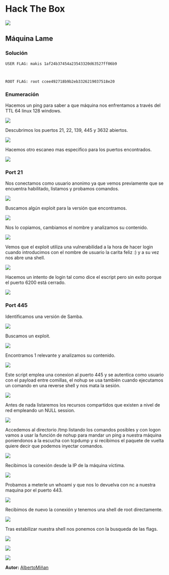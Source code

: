 # Hack The Box
    
  

  ![](https://github.com/albertominan/Hacking/blob/cc70219fba98c2fcfe6b18c1ae203d71bb1723ca/HackTheBox/Lame/Capturas/LAME.png)
  
  
## Máquina Lame

  



### Solución
    
    USER FLAG: makis 1af24b37454a23543320d63527ff06b9


    
    ROOT FLAG: root ccee492718b9b2eb3326219037518e20
    
  
  
### Enumeración

Hacemos un ping para saber a que máquina nos enfrentamos a través del TTL 64 linux 128 windows.

![](https://github.com/albertominan/Hacking/blob/cc70219fba98c2fcfe6b18c1ae203d71bb1723ca/HackTheBox/Lame/Capturas/ttllinux.png)

Descubrimos los puertos 21, 22, 139, 445 y 3632 abiertos.

![](https://github.com/albertominan/Hacking/blob/cc70219fba98c2fcfe6b18c1ae203d71bb1723ca/HackTheBox/Lame/Capturas/Ports.png)

Hacemos otro escaneo mas especifico para los puertos encontrados.

![](https://github.com/albertominan/Hacking/blob/cc70219fba98c2fcfe6b18c1ae203d71bb1723ca/HackTheBox/Lame/Capturas/Targets.png)

### Port 21

Nos conectamos como usuario anonimo ya que vemos previamente que se encuentra habilitado, listamos y probamos comandos.

![](https://github.com/albertominan/Hacking/blob/cc70219fba98c2fcfe6b18c1ae203d71bb1723ca/HackTheBox/Lame/Capturas/FTPAnonymousLogin.png)

Buscamos algún exploit para la versión que encontramos.

![](https://github.com/albertominan/Hacking/blob/cc70219fba98c2fcfe6b18c1ae203d71bb1723ca/HackTheBox/Lame/Capturas/SearchSploitVSFTPD.png)

Nos lo copiamos, cambiamos el nombre y analizamos su contenido.

![](https://github.com/albertominan/Hacking/blob/cc70219fba98c2fcfe6b18c1ae203d71bb1723ca/HackTheBox/Lame/Capturas/SearchSploitVSFTPD1.png)

Vemos que el exploit utiliza una vulnerabilidad a la hora de hacer login cuando introducimos con el nombre de usuario la carita feliz :) y a su vez nos abre una shell.

![](https://github.com/albertominan/Hacking/blob/cc70219fba98c2fcfe6b18c1ae203d71bb1723ca/HackTheBox/Lame/Capturas/SearchSploitVSFTPD2.png)

Hacemos un intento de login tal como dice el escript pero sin exito porque el puerto 6200 está cerrado.

![](https://github.com/albertominan/Hacking/blob/cc70219fba98c2fcfe6b18c1ae203d71bb1723ca/HackTheBox/Lame/Capturas/IntentoLoginNcTelnet.png)

### Port 445

Identificamos una versión de Samba.

![](https://github.com/albertominan/Hacking/blob/cc70219fba98c2fcfe6b18c1ae203d71bb1723ca/HackTheBox/Lame/Capturas/SambaEnumeration.png)

Buscamos un exploit.

![](https://github.com/albertominan/Hacking/blob/cc70219fba98c2fcfe6b18c1ae203d71bb1723ca/HackTheBox/Lame/Capturas/SambaEnumeration1.png)

Encontramos 1 relevante y analizamos su contenido.

![](https://github.com/albertominan/Hacking/blob/cc70219fba98c2fcfe6b18c1ae203d71bb1723ca/HackTheBox/Lame/Capturas/Script.png)

Este script emplea una conexion al puerto 445 y se autentica como usuario con el payload entre comillas, el nohup se usa también cuando ejecutamos un comando en una reverse shell y nos mata la sesión.

![](https://github.com/albertominan/Hacking/blob/cc70219fba98c2fcfe6b18c1ae203d71bb1723ca/HackTheBox/Lame/Capturas/Script1.png)

Antes de nada listaremos los recursos compartidos que existen a nivel de red empleando un NULL session.

![](https://github.com/albertominan/Hacking/blob/cc70219fba98c2fcfe6b18c1ae203d71bb1723ca/HackTheBox/Lame/Capturas/SMBclient.png)

Accedemos al directorio /tmp listando los comandos posibles y con logon vamos a usar la función de nohup para mandar un ping a nuestra máquina poniendonos a la escucha con tcpdump y si recibimos el paquete de vuelta quiere decir que podemos inyectar comandos.

![](https://github.com/albertominan/Hacking/blob/cc70219fba98c2fcfe6b18c1ae203d71bb1723ca/HackTheBox/Lame/Capturas/ReverseShell.png)

Recibimos la conexión desde la IP de la máquina víctima.

![](https://github.com/albertominan/Hacking/blob/cc70219fba98c2fcfe6b18c1ae203d71bb1723ca/HackTheBox/Lame/Capturas/PingTCPDUMP.png)

Probamos a meterle un whoami y que nos lo devuelva con nc a nuestra maquina por el puerto 443.

![](https://github.com/albertominan/Hacking/blob/cc70219fba98c2fcfe6b18c1ae203d71bb1723ca/HackTheBox/Lame/Capturas/InyeccionComandos.png)

Recibimos de nuevo la conexión y tenemos una shell de root directamente.

![](https://github.com/albertominan/Hacking/blob/cc70219fba98c2fcfe6b18c1ae203d71bb1723ca/HackTheBox/Lame/Capturas/Reverse.png)

Tras estabilizar nuestra shell nos ponemos con la busqueda de las flags.

![](https://github.com/albertominan/Hacking/blob/cc70219fba98c2fcfe6b18c1ae203d71bb1723ca/HackTheBox/Lame/Capturas/Flags.png)

![](https://github.com/albertominan/Hacking/blob/7736054cfb555db9ecebccf26d586859c05139e9/HackTheBox/SolidState/Capturas/giphy.webp)

![](https://github.com/albertominan/Hacking/blob/cc70219fba98c2fcfe6b18c1ae203d71bb1723ca/HackTheBox/Lame/Capturas/pwned.png)


**Autor:** [AlbertoMiñan](https://github.com/albertominan)
